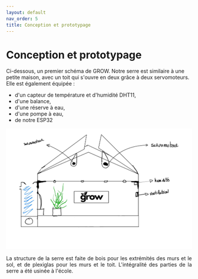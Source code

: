 ```yaml
---
layout: default
nav_order: 5
title: Conception et prototypage
---
```


# Conception et prototypage

Ci-dessous, un premier schéma de GROW. Notre serre est similaire à une petite maison, avec un toit qui s'ouvre en deux grâce à deux servomoteurs. Elle est également équipée :
* d'un capteur de température et d'humidité DHT11,
* d'une balance,
* d'une réserve à eau,
* d'une pompe à eau,
* de notre ESP32

![Schéma de la serre GROW](images/SCHEMASERRE.jpg)

<p style="text-align:justify;">
La structure de la serre est faite de bois pour les extrémités des murs et le sol, et de plexiglas pour les murs et le toit. L'intégralité des parties de la serre a été usinée à l'école.
</p>
